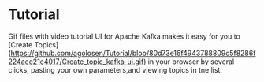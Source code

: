 # Tutorial
Gif files with video tutorial
UI for Apache Kafka makes it easy for you to [Create Topics] (https://github.com/agolosen/Tutorial/blob/80d73e16f4943788809c5f8286f224aee21e4017/Create_topic_kafka-ui.gif) in your browser by several clicks, pasting your own parameters,and viewing topics in tne list.
